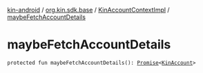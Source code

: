 [kin-android](../../index.md) / [org.kin.sdk.base](../index.md) / [KinAccountContextImpl](index.md) / [maybeFetchAccountDetails](./maybe-fetch-account-details.md)

# maybeFetchAccountDetails

`protected fun maybeFetchAccountDetails(): `[`Promise`](../../org.kin.sdk.base.tools/-promise/index.md)`<`[`KinAccount`](../../org.kin.sdk.base.models/-kin-account/index.md)`>`